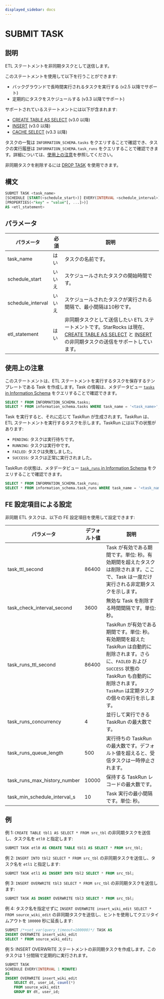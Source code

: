 ```yaml
---
displayed_sidebar: docs
---
```


# SUBMIT TASK

## 説明

ETL ステートメントを非同期タスクとして送信します。

このステートメントを使用して以下を行うことができます:

- バックグラウンドで長時間実行されるタスクを実行する (v2.5 以降でサポート)
- 定期的にタスクをスケジュールする (v3.3 以降でサポート)

サポートされているステートメントには以下が含まれます:

- [CREATE TABLE AS SELECT](../../table_bucket_part_index/CREATE_TABLE_AS_SELECT.md) (v3.0 以降)
- [INSERT](../INSERT.md) (v3.0 以降)
- [CACHE SELECT](../../../../data_source/data_cache_warmup.md) (v3.3 以降)

タスクの一覧は `INFORMATION_SCHEMA.tasks` をクエリすることで確認でき、タスクの実行履歴は `INFORMATION_SCHEMA.task_runs` をクエリすることで確認できます。詳細については、[使用上の注意](#usage-notes)を参照してください。

非同期タスクを削除するには [DROP TASK](DROP_TASK.md) を使用できます。

## 構文

```SQL
SUBMIT TASK <task_name> 
[SCHEDULE [START(<schedule_start>)] EVERY(INTERVAL <schedule_interval>) ]
[PROPERTIES(<"key" = "value"[, ...]>)]
AS <etl_statement>
```

## パラメータ

| **パラメータ**      | **必須** | **説明**                                                                                     |
| -------------      | ------------ | ---------------------------------------------------------------------------------------------------- |
| task_name          | はい     | タスクの名前です。                                                                               |
| schedule_start     | いいえ      | スケジュールされたタスクの開始時間です。                                                                 |
| schedule_interval  | いいえ      | スケジュールされたタスクが実行される間隔で、最小間隔は10秒です。          |
| etl_statement      | はい     | 非同期タスクとして送信したい ETL ステートメントです。StarRocks は現在、[CREATE TABLE AS SELECT](../../table_bucket_part_index/CREATE_TABLE_AS_SELECT.md) と [INSERT](../../loading_unloading/INSERT.md) の非同期タスクの送信をサポートしています。 |

## 使用上の注意

このステートメントは、ETL ステートメントを実行するタスクを保存するテンプレートである Task を作成します。Task の情報は、メタデータビュー [`tasks` in Information Schema](../../../information_schema/tasks.md) をクエリすることで確認できます。

```SQL
SELECT * FROM INFORMATION_SCHEMA.tasks;
SELECT * FROM information_schema.tasks WHERE task_name = '<task_name>';
```

Task を実行すると、それに応じて TaskRun が生成されます。TaskRun は、ETL ステートメントを実行するタスクを示します。TaskRun には以下の状態があります:

- `PENDING`: タスクは実行待ちです。
- `RUNNING`: タスクは実行中です。
- `FAILED`: タスクは失敗しました。
- `SUCCESS`: タスクは正常に実行されました。

TaskRun の状態は、メタデータビュー [`task_runs` in Information Schema](../../../information_schema/task_runs.md) をクエリすることで確認できます。

```SQL
SELECT * FROM INFORMATION_SCHEMA.task_runs;
SELECT * FROM information_schema.task_runs WHERE task_name = '<task_name>';
```

## FE 設定項目による設定

非同期 ETL タスクは、以下の FE 設定項目を使用して設定できます:

| **パラメータ**                | **デフォルト値** | **説明**                                              |
| ---------------------------- | ----------------- | ------------------------------------------------------------ |
| task_ttl_second              | 86400             | Task が有効である期間です。単位: 秒。有効期間を超えたタスクは削除されます。ここで、Task は一度だけ実行される非定期タスクを示します。 |
| task_check_interval_second   | 3600              | 無効な Task を削除する時間間隔です。単位: 秒。    |
| task_runs_ttl_second         | 86400             | TaskRun が有効である期間です。単位: 秒。有効期間を超えた TaskRun は自動的に削除されます。さらに、`FAILED` および `SUCCESS` 状態の TaskRun も自動的に削除されます。`TaskRun` は定期タスクの個々の実行を示します。  |
| task_runs_concurrency        | 4                 | 並行して実行できる TaskRun の最大数です。  |
| task_runs_queue_length       | 500               | 実行待ちの TaskRun の最大数です。デフォルト値を超えると、受信タスクは一時停止されます。 |
| task_runs_max_history_number | 10000             | 保持する TaskRun レコードの最大数です。 |
| task_min_schedule_interval_s | 10                | Task 実行の最小間隔です。単位: 秒。 |

## 例

例 1: `CREATE TABLE tbl1 AS SELECT * FROM src_tbl` の非同期タスクを送信し、タスク名を `etl0` と指定します:

```SQL
SUBMIT TASK etl0 AS CREATE TABLE tbl1 AS SELECT * FROM src_tbl;
```

例 2: `INSERT INTO tbl2 SELECT * FROM src_tbl` の非同期タスクを送信し、タスク名を `etl1` と指定します:

```SQL
SUBMIT TASK etl1 AS INSERT INTO tbl2 SELECT * FROM src_tbl;
```

例 3: `INSERT OVERWRITE tbl3 SELECT * FROM src_tbl` の非同期タスクを送信します:

```SQL
SUBMIT TASK AS INSERT OVERWRITE tbl3 SELECT * FROM src_tbl;
```

例 4: タスク名を指定せずに `INSERT OVERWRITE insert_wiki_edit SELECT * FROM source_wiki_edit` の非同期タスクを送信し、ヒントを使用してクエリタイムアウトを `100000` 秒に延長します:

```SQL
SUBMIT /*+set_var(query_timeout=100000)*/ TASK AS
INSERT OVERWRITE insert_wiki_edit
SELECT * FROM source_wiki_edit;
```

例 5: INSERT OVERWRITE ステートメントの非同期タスクを作成します。このタスクは 1 分間隔で定期的に実行されます。

```SQL
SUBMIT TASK
SCHEDULE EVERY(INTERVAL 1 MINUTE)
AS
INSERT OVERWRITE insert_wiki_edit
    SELECT dt, user_id, count(*) 
    FROM source_wiki_edit 
    GROUP BY dt, user_id;
```